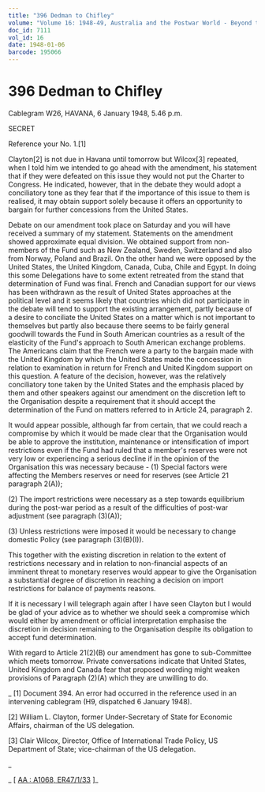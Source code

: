 ```yaml
---
title: "396 Dedman to Chifley"
volume: "Volume 16: 1948-49, Australia and the Postwar World - Beyond the Region"
doc_id: 7111
vol_id: 16
date: 1948-01-06
barcode: 195066
---
```


# 396 Dedman to Chifley

Cablegram W26, HAVANA, 6 January 1948, 5.46 p.m.

SECRET

Reference your No. 1.[1]

Clayton[2] is not due in Havana until tomorrow but Wilcox[3] repeated, when I told him we intended to go ahead with the amendment, his statement that if they were defeated on this issue they would not put the Charter to Congress. He indicated, however, that in the debate they would adopt a conciliatory tone as they fear that if the importance of this issue to them is realised, it may obtain support solely because it offers an opportunity to bargain for further concessions from the United States.

Debate on our amendment took place on Saturday and you will have received a summary of my statement. Statements on the amendment showed approximate equal division. We obtained support from non-members of the Fund such as New Zealand, Sweden, Switzerland and also from Norway, Poland and Brazil. On the other hand we were opposed by the United States, the United Kingdom, Canada, Cuba, Chile and Egypt. In doing this some Delegations have to some extent retreated from the stand that determination of Fund was final. French and Canadian support for our views has been withdrawn as the result of United States approaches at the political level and it seems likely that countries which did not participate in the debate will tend to support the existing arrangement, partly because of a desire to conciliate the United States on a matter which is not important to themselves but partly also because there seems to be fairly general goodwill towards the Fund in South American countries as a result of the elasticity of the Fund's approach to South American exchange problems. The Americans claim that the French were a party to the bargain made with the United Kingdom by which the United States made the concession in relation to examination in return for French and United Kingdom support on this question. A feature of the decision, however, was the relatively conciliatory tone taken by the United States and the emphasis placed by them and other speakers against our amendment on the discretion left to the Organisation despite a requirement that it should accept the determination of the Fund on matters referred to in Article 24, paragraph 2.

It would appear possible, although far from certain, that we could reach a compromise by which it would be made clear that the Organisation would be able to approve the institution, maintenance or intensification of import restrictions even if the Fund had ruled that a member's reserves were not very low or experiencing a serious decline if in the opinion of the Organisation this was necessary because - (1) Special factors were affecting the Members reserves or need for reserves (see Article 21 paragraph 2(A));

(2) The import restrictions were necessary as a step towards equilibrium during the post-war period as a result of the difficulties of post-war adjustment (see paragraph (3)(A));

(3) Unless restrictions were imposed it would be necessary to change domestic Policy (see paragraph (3)(B)(I)).

This together with the existing discretion in relation to the extent of restrictions necessary and in relation to non-financial aspects of an imminent threat to monetary reserves would appear to give the Organisation a substantial degree of discretion in reaching a decision on import restrictions for balance of payments reasons.

If it is necessary I will telegraph again after I have seen Clayton but I would be glad of your advice as to whether we should seek a compromise which would either by amendment or official interpretation emphasise the discretion in decision remaining to the Organisation despite its obligation to accept fund determination.

With regard to Article 21(2)(B) our amendment has gone to sub-Committee which meets tomorrow. Private conversations indicate that United States, United Kingdom and Canada fear that proposed wording might weaken provisions of Paragraph (2)(A) which they are unwilling to do.

_ [1] Document 394. An error had occurred in the reference used in an intervening cablegram (H9, dispatched 6 January 1948).

[2] William L. Clayton, former Under-Secretary of State for Economic Affairs, chairman of the US delegation.

[3] Clair Wilcox, Director, Office of International Trade Policy, US Department of State; vice-chairman of the US delegation.

_

_ [ [AA : A1068, ER47/1/33](http://www.naa.gov.au/cgi-bin/Search?O=I&Number=195066) ]_
